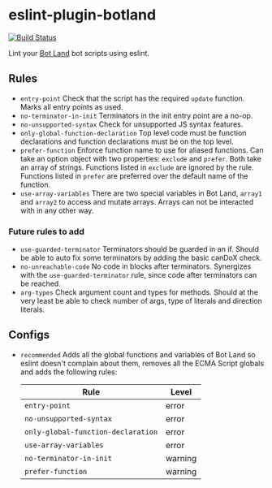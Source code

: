 # eslint-plugin-botland

[![Build Status](https://travis-ci.com/freaktechnik/eslint-plugin-botland.svg?branch=master)](https://travis-ci.com/freaktechnik/eslint-plugin-botland)

Lint your [Bot Land](https://bot.land) bot scripts using eslint.

## Rules
- `entry-point`
  Check that the script has the required `update` function. Marks all entry points as used.
- `no-terminator-in-init`
  Terminators in the init entry point are a no-op.
- `no-unsupported-syntax`
  Check for unsupported JS syntax features.
- `only-global-function-declaration`
  Top level code must be function declarations and function declarations must be on the top level.
- `prefer-function`
  Enforce function name to use for aliased functions. Can take an option object with two properties: `exclude` and `prefer`. Both take an array of strings. Functions listed in `exclude` are ignored by the rule. Functions listed in `prefer` are preferred over the default name of the function.
- `use-array-variables`
  There are two special variables in Bot Land, `array1` and `array2` to access and mutate arrays. Arrays can not be interacted with in any other way.

### Future rules to add
- `use-guarded-terminator` Terminators should be guarded in an if. Should be able
   to auto fix some terminators by adding the basic canDoX check.
- `no-unreachable-code` No code in blocks after terminators. Synergizes with the
  `use-guarded-terminator` rule, since code after terminators can be reached.
- `arg-types` Check argument count and types for methods. Should at the very least
  be able to check number of args, type of literals and direction literals.

## Configs
- `recommended`
  Adds all the global functions and variables of Bot Land so eslint doesn't complain
  about them, removes all the ECMA Script globals and adds the following rules:

  | Rule                               | Level   |
  |------------------------------------|---------|
  | `entry-point`                      | error   |
  | `no-unsupported-syntax`            | error   |
  | `only-global-function-declaration` | error   |
  | `use-array-variables`              | error   |
  | `no-terminator-in-init`            | warning |
  | `prefer-function`                  | warning |
